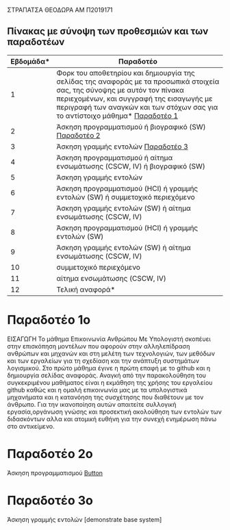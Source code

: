 ΣΤΡΑΠΑΤΣΑ ΘΕΟΔΩΡΑ
ΑΜ Π2019171

## Πίνακας με σύνοψη των προθεσμιών και των παραδοτέων


| Εβδομάδα* | Παραδοτέο |
| --- | --- |
| 1 | Φορκ του αποθετηρίου και δημιουργία της σελίδας της αναφοράς με τα προσωπικά στοιχεία σας, της σύνοψης με αυτόν τον πίνακα περιεχομένων, και συγγραφή της εισαγωγής με περιγραφή των αναγκών και των στόχων σας για το αντίστοιχο μάθημα* [Παραδοτέο 1](#Παραδοτέο-1ο)|
| 2 | Άσκηση προγραμματισμού ή βιογραφικό  (SW) [Παραδοτέο 2](#Παραδοτέο-2ο)|
| 3 | Άσκηση γραμμής εντολών [Παραδοτέο 3](#Παραδοτέο-3ο) |
| 4 | Άσκηση προγραμματισμού ή αίτημα ενσωμάτωσης (CSCW, IV) ή βιογραφικό  (SW) |
| 5 | Άσκηση γραμμής εντολών |
| 6 | Άσκηση προγραμματισμού (HCI) ή γραμμής εντολών (SW) ή συμμετοχικό περιεχόμενο |
| 7 | Άσκηση γραμμής εντολών (SW) ή αίτημα ενσωμάτωσης (CSCW, IV) |
| 8 | Άσκηση προγραμματισμού (HCI) ή γραμμής εντολών (SW) |
| 9 | Άσκηση γραμμής εντολών (SW) ή αίτημα ενσωμάτωσης (CSCW, IV) |
| 10 | συμμετοχικό περιεχόμενο |
| 11 | αίτημα ενσωμάτωσης (CSCW, IV) |
| 12 | Τελική αναφορά* |



# Παραδοτέο 1ο
ΕΙΣΑΓΩΓΗ
Το μάθημα Επικοινωνία Ανθρώπου Με Υπολογιστή σκοπέυει στην επισκόπηση μοντέλων που αφορούν στην αλληλεπίδραση ανθρώπων και μηχανών και στη μελέτη των τεχνολογιών, των μεθόδων και των εργαλείων για τη σχεδίαση και την ανάπτυξη συστημάτων λογισμικού. Στο πρώτο μάθημα έγινε η πρώτη επαφή με το github και η δημιουργία σελίδας αναφοράς. Αναγκή από την παρακολούθηση του συγκεκριμένου μαθήματος είναι η εκμάθηση της χρήσης του εργαλείου github καθώς και η ομαλή επικοινωνία μας με τα υπολογιστικά μηχανήματα και η κατανόηση της συσχέτησης που διαθέτουν με τον άνθρωπο. Για την ικανοποίηση αυτών απαιτείτε συλλογική εργασία,οργάνωση γνώσης και προσεκτική ακολούθηση των εντολών των διδασκόντων αλλα και ατομική ευθήνη για την συνεχή ενημέρωση πάνω στο αντικείμενο.


# Παραδοτέο 2ο



Άσκηση προγραμματισμού [Button](https://github.com/theodorastrapatsa/site/blob/master/_remix/button.md)


# Παραδοτέο 3ο

Άσκηση γραμμής εντολών [demonstrate base system]
